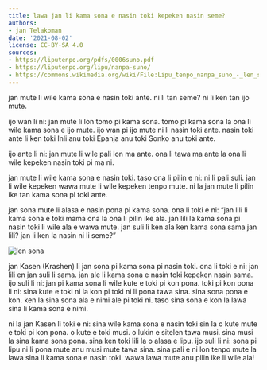 ```yaml
---
title: lawa jan li kama sona e nasin toki kepeken nasin seme?
authors:
- jan Telakoman
date: '2021-08-02'
license: CC-BY-SA 4.0
sources:
- https://liputenpo.org/pdfs/0006suno.pdf
- https://liputenpo.org/lipu/nanpa-suno/
- https://commons.wikimedia.org/wiki/File:Lipu_tenpo_nanpa_suno_-_len_sona.png
---
```


jan mute li wile kama sona e nasin toki ante. ni li tan seme? ni li ken tan ijo mute.

ijo wan li ni: jan mute li lon tomo pi kama sona. tomo pi kama sona la ona li wile kama sona e ijo mute. ijo wan pi ijo mute ni li nasin toki ante. nasin toki ante li ken toki Inli anu toki Epanja anu toki Sonko anu toki ante.

ijo ante li ni: jan mute li wile pali lon ma ante. ona li tawa ma ante la ona li wile kepeken nasin toki pi ma ni.

jan mute li wile kama sona e nasin toki. taso ona li pilin e ni: ni li pali suli. jan li wile kepeken wawa mute li wile kepeken tenpo mute. ni la jan mute li pilin ike tan kama sona pi toki ante.

jan sona mute li alasa e nasin pona pi kama sona. ona li toki e ni: “jan lili li kama sona e toki mama ona la ona li pilin ike ala. jan lili la kama sona pi nasin toki li wile ala e wawa mute. jan suli li ken ala ken kama sona sama jan lili? jan li ken la nasin ni li seme?”

![len sona](https://upload.wikimedia.org/wikipedia/commons/e/ed/Lipu_tenpo_nanpa_suno_-_len_sona.png)

jan Kasen (Krashen) li jan sona pi kama sona pi nasin toki. ona li toki e ni: jan lili en jan suli li sama. jan ale li kama sona e nasin toki kepeken nasin sama. ijo suli li ni: jan pi kama sona li wile kute e toki pi kon pona. toki pi kon pona li ni: sina kute e toki ni la kon pi toki ni li pona tawa sina. sina sona pona e kon. ken la sina sona ala e nimi ale pi toki ni. taso sina sona e kon la lawa sina li kama sona e nimi.

ni la jan Kasen li toki e ni: sina wile kama sona e nasin toki sin la o kute mute e toki pi kon pona. o kute e toki musi. o lukin e sitelen tawa musi. sina musi la sina kama sona pona. sina ken toki lili la o alasa e lipu. ijo suli li ni: sona pi lipu ni li pona mute anu musi mute tawa sina. sina pali e ni lon tenpo mute la lawa sina li kama sona e nasin toki. wawa lawa mute anu pilin ike li wile ala!